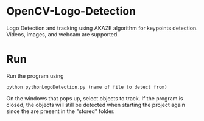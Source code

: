 # OpenCV-Logo-Detection

Logo Detection and tracking using AKAZE algorithm for keypoints detection. Videos, images, and webcam are supported.

# Run

Run the program using

  `python pythonLogoDetection.py (name of file to detect from)`

On the windows that pops up, select objects to track. If the program is closed, the objects will still be detected when starting the
project again since the are present in the "stored" folder.




  
